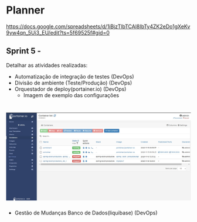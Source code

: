 # Planner

https://docs.google.com/spreadsheets/d/1iBjzTlbTCAl8IbTy4ZK2eDo1gXeKv9yw4qn_5Ui3_EU/edit?ts=5f69525f#gid=0

## Sprint 5 - 

Detalhar as atividades realizadas:

- Automatização de integração de testes (DevOps)
- Divisão de ambiente (Teste/Produção) (DevOps)
- Orquestador de deploy(portainer.io) (DevOps)
    - Imagem de exemplo das configurações   
<h1 align="center">
    <img alt="Gobarber" src="/imagem/portainer_io.jpeg" />
</h1>

- Gestão de Mudanças Banco de Dados(liquibase) (DevOps)
